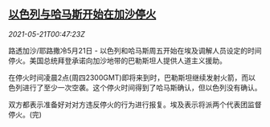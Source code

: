 <!--1621558863000-->
[以色列与哈马斯开始在加沙停火](https://cn.reuters.com/article/israel-hamas-ceasefire-0521-fri-idCNKCS2D202Y)
------

<div><i>2021-05-21T00:47:23Z</i></div><p>路透加沙/耶路撒冷5月21日 - 以色列和哈马斯周五开始在埃及调解人员设定的时间停火。美国总统拜登承诺向加沙地带的巴勒斯坦人提供人道主义援助。</p><p>在停火时间凌晨2点(周四2300GMT)即将来到时，巴勒斯坦继续发射火箭，而以色列进行了至少一次空袭。这个停火时间得到了哈马斯确认，但以色列没有确认。</p><p>双方都表示准备好对对方违反停火的行为进行报复。埃及表示将派两个代表团监督停火。(完)</p>
